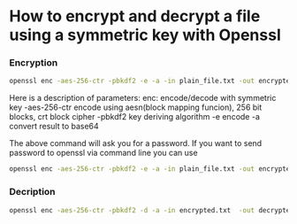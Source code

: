 # How to encrypt and decrypt a file using a symmetric key with Openssl

### Encryption
```bash
openssl enc -aes-256-ctr -pbkdf2 -e -a -in plain_file.txt -out encrypted.txt
```

Here is a description of parameters:
enc: encode/decode with symmetric key
-aes-256-ctr encode using aesn(block mapping funcion), 256 bit blocks, crt block cipher
-pbkdf2 key deriving algorithm
-e encode
-a convert result to base64

The above command will ask you for a password. If you want to send password to openssl via command line you can use
```bash
openssl enc -aes-256-ctr -pbkdf2 -e -a -in plain_file.txt -out encrypted.txt -pass file:<( echo -n "my_secret_password")
```

### Decription
```bash
openssl enc -aes-256-ctr -pbkdf2 -d -a -in encrypted.txt  -out decrypted.txt
```